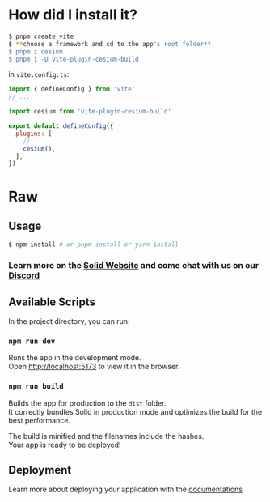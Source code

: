 # How did I install it?

```sh
$ pnpm create vite
$ **choose a framework and cd to the app's root folder**
$ pnpm i cesium
$ pnpm i -D vite-plugin-cesium-build
```

in `vite.config.ts`:

```js
import { defineConfig } from 'vite'
// ...

import cesium from 'vite-plugin-cesium-build'

export default defineConfig({
  plugins: [
    // ...
    cesium(),
  ],
})
```

# Raw

## Usage

```bash
$ npm install # or pnpm install or yarn install
```

### Learn more on the [Solid Website](https://solidjs.com) and come chat with us on our [Discord](https://discord.com/invite/solidjs)

## Available Scripts

In the project directory, you can run:

### `npm run dev`

Runs the app in the development mode.<br>
Open [http://localhost:5173](http://localhost:5173) to view it in the browser.

### `npm run build`

Builds the app for production to the `dist` folder.<br>
It correctly bundles Solid in production mode and optimizes the build for the best performance.

The build is minified and the filenames include the hashes.<br>
Your app is ready to be deployed!

## Deployment

Learn more about deploying your application with the [documentations](https://vitejs.dev/guide/static-deploy.html)
